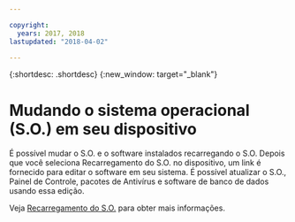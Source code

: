 ```yaml
---

copyright:
  years: 2017, 2018
lastupdated: "2018-04-02"

---
```


{:shortdesc: .shortdesc}
{:new_window: target="_blank"}


# Mudando o sistema operacional (S.O.) em seu dispositivo

É possível mudar o S.O. e o software instalados recarregando o S.O. Depois que você seleciona Recarregamento do S.O. no dispositivo, um link é fornecido para editar o software em seu sistema. É possível atualizar o S.O., Painel de Controle, pacotes de Antivírus e software de banco de dados usando essa edição.

Veja [Recarregamento do S.O.](../infrastructure/software/vsi_reload_os.html#reloading-an-os) para obter mais informações.
